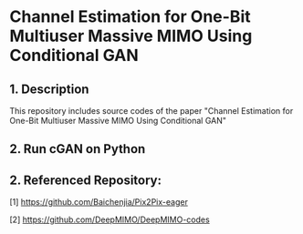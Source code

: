 # Channel Estimation for One-Bit Multiuser Massive MIMO Using Conditional GAN
## 1. Description
This repository includes source codes of the paper "Channel Estimation for One-Bit Multiuser Massive MIMO Using Conditional GAN"

## 2. Run cGAN on Python



## 2. Referenced Repository:

[1] https://github.com/Baichenjia/Pix2Pix-eager

[2] https://github.com/DeepMIMO/DeepMIMO-codes
